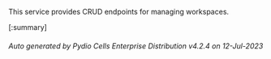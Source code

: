 






This service provides CRUD endpoints for managing workspaces.

[:summary]

###### Auto generated by Pydio Cells Enterprise Distribution v4.2.4 on 12-Jul-2023
